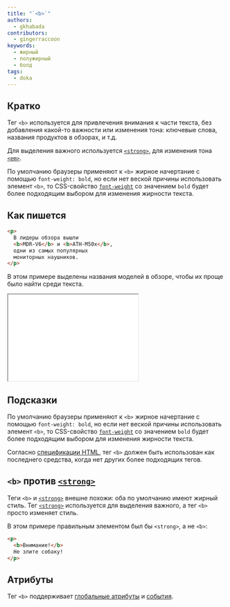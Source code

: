 ```yaml
---
title: "`<b>`"
authors:
  - gkhabada
contributors:
  - gingerraccoon
keywords:
  - жирный
  - полужирный
  - болд
tags:
  - doka
---
```


## Кратко

Тег `<b>` используется для привлечения внимания к части текста, без добавления какой-то важности или изменения тона: ключевые слова, названия продуктов в обзорах, и т.д.

Для выделения важного используется [`<strong>`](/html/strong/), для изменения тона [`<em>`](/html/em/).

По умолчанию браузеры применяют к `<b>` жирное начертание с помощью `font-weight: bold`, но если нет веской причины использовать элемент `<b>`, то CSS-свойство [`font-weight`](/css/font-weight/) со значением `bold` будет более подходящим выбором для изменения жирности текста.

## Как пишется

```html
<p>
  В лидеры обзора вышли
  <b>MDR-V6</b> и <b>ATH-M50x</b>,
  одни из самых популярных
  мониторных наушников.
</p>
```

В этом примере выделены названия моделей в обзоре, чтобы их проще было найти среди текста.

<iframe title="Как выглядит" src="demos/view/" height="200"></iframe>

## Подсказки

По умолчанию браузеры применяют к `<b>` жирное начертание с помощью `font-weight: bold`, но если нет веской причины использовать элемент `<b>`, то CSS-свойство [`font-weight`](/css/font-weight/) со значением `bold` будет более подходящим выбором для изменения жирности текста.

Согласно [спецификации HTML](https://html.spec.whatwg.org/multipage/text-level-semantics.html#the-b-element), тег `<b>` должен быть использован как последнего средства, когда нет других более подходящих тегов.

## `<b>` против [`<strong>`](/html/strong/)

Теги `<b>` и [`<strong>`](/html/strong/) внешне похожи: оба по умолчанию имеют жирный стиль. Тег [`<strong>`](/html/strong/) используется для выделения важного, а тег `<b>` просто изменяет стиль.

В этом примере правильным элементом был бы `<strong>`, а не `<b>`:

```html
<p>
  <b>Внимание!</b>
  Не злите собаку!
</p>
```

## Атрибуты

Тег `<b>` поддерживает [глобальные атрибуты](/html/global-attrs/) и [события](/js/events/).
